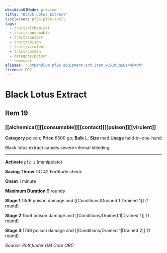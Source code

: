 ```yaml
---
obsidianUIMode: preview
title: "Black Lotus Extract"
cssclasses: pf2e,pf2e-spell
tags:
  - trait/alchemical
  - trait/consumable
  - trait/contact
  - trait/poison
  - trait/virulent
  - trait/common
  - category/poison
  - remaster
aliases: "Compendium.pf2e.equipment-srd.Item.xQS1MSqGQz44FWUh"
license: ORC
---
```

# Black Lotus Extract
## Item 19
### [[alchemical]][[consumable]][[contact]][[poison]][[virulent]]

**Category** poison; 
**Price** 6500 gp; 
**Bulk** L; **Size** med
**Usage** held-in-one-hand

Black lotus extract causes severe internal bleeding.

* * *

**Activate** `pf2:1` (manipulate)

**Saving Throw** DC 42 Fortitude check

**Onset** 1 minute

**Maximum Duration** 6 rounds

**Stage 1** 13d6 poison damage and [[Conditions/Drained 1|Drained 1]] (1 round)

**Stage 2** 15d6 poison damage and [[Conditions/Drained 1|Drained 1]] (1 round)

**Stage 3** 17d6 poison damage and [[Conditions/Drained 1|Drained 2]] (1 round)

*Source: Pathfinder GM Core*
*ORC*